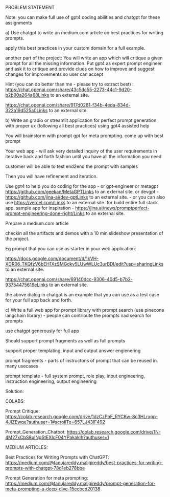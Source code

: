 PROBLEM STATEMENT

Note: you can make full use of gpt4 coding abilities and chatgpt for these assignments

a) Use chatgpt to write an medium.com article on best practices for writing prompts.

apply this best practices in your custom domain for a full example.

another part of the project: You will write an app which will critique a given prompt for all the missing information. Put gpt4 as expert prompt engineer and ask it to critique and provide clues on how to improve and suggest changes for improvements so user can accept

Hint (you can do better than me - please try to extract best) : https://chat.openai.com/share/43c5dc55-2273-44c1-9d20-b2b90a264a68Links to an external site.

https://chat.openai.com/share/917d0281-f34b-4eda-834d-322a19d525a0Links to an external site.

b) Write an gradio or streamlit application for perfect prompt generation with proper ux (following all best practices) using gpt4 assisted help

You will brainstorm with prompt gpt for meta prompting. come up with best prompt

Your web app - will ask very detailed inquiry of the user requirements in iterative back and forth fashion until you have all the information you need

customer will be able to test end2end the prompt with samples

Then you will have refinement and iteration.

Use gpt4 to help you do coding for the app - or gpt-engineer or metagpt https://github.com/geekan/MetaGPTLinks to an external site. or devgpt - https://github.com/jina-ai/dev-gptLinks to an external site. - or you can also use https://vercel.com/Links to an external site. for build entire full stack app. sample app for inspiration - https://jina.ai/news/promptperfect-prompt-engineering-done-right/Links to an external site.

Prepare a medium.com article

checkin all the artifacts and demos with a 10 min slideshow presentation of the project.

Eg prompt that you can use as starter in your web application:

https://docs.google.com/document/d/1kVH-XDR06_TKQfzV6bEH1XzSMGdkv5LUwWLUc3urBDI/edit?usp=sharingLinks to an external site.

https://chat.openai.com/share/69140dcc-9306-40d5-b7b2-93754475616eLinks to an external site.

the above dialog in chatgpt is an example that you can use as a test case for your full app back and forth.

c) Write a full web app for prompt library with prompt search (use pinecone langchain library) - people can contribute the prompts nad search for prompts

use chatgpt generously for full app

Should support prompt fragments as well as full prompts

support proper templating, input and output answer engienering

prompt fragments - parts of instructons of prompt that can be reused in. many usecases

prompt template - full system prompt, role play, input engineering, instruction engineering, output engineering


Solution:

COLABS:

Prompt Critique: https://colab.research.google.com/drive/1dzCzPoF_RYCKw-8c3HLrxpp-4JIZEwqe?authuser=1#scrollTo=657LJ43lF492

Prompt_Generation_Chatbot: https://colab.research.google.com/drive/1N-4M27xCbS8uINgStEXIcF04YPakakIh?authuser=1

MEDIUM ARTICLES:

Best Practices for Writing Prompts with ChatGPT:
https://medium.com/@tanujareddy.maligireddy/best-practices-for-writing-prompts-with-chatgpt-78d1eb278bbe

Prompt Generation for meta prompting:
https://medium.com/@tanujareddy.maligireddy/prompt-generation-for-meta-prompting-a-deep-dive-15ecbcd20138
